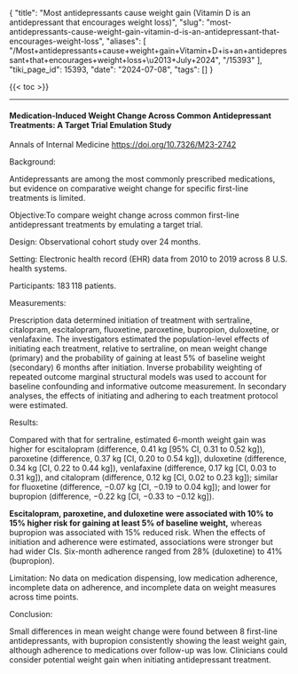 {
    "title": "Most antidepressants cause weight gain (Vitamin D is an antidepressant that encourages weight loss)",
    "slug": "most-antidepressants-cause-weight-gain-vitamin-d-is-an-antidepressant-that-encourages-weight-loss",
    "aliases": [
        "/Most+antidepressants+cause+weight+gain+Vitamin+D+is+an+antidepressant+that+encourages+weight+loss+\u2013+July+2024",
        "/15393"
    ],
    "tiki_page_id": 15393,
    "date": "2024-07-08",
    "tags": []
}


{{< toc >}}

---

#### Medication-Induced Weight Change Across Common Antidepressant Treatments: A Target Trial Emulation Study

Annals of Internal Medicine https://doi.org/10.7326/M23-2742

Background:

Antidepressants are among the most commonly prescribed medications, but evidence on comparative weight change for specific first-line treatments is limited.

Objective:To compare weight change across common first-line antidepressant treatments by emulating a target trial.

Design: Observational cohort study over 24 months.

Setting: Electronic health record (EHR) data from 2010 to 2019 across 8 U.S. health systems.

Participants: 183 118 patients.

Measurements:

Prescription data determined initiation of treatment with sertraline, citalopram, escitalopram, fluoxetine, paroxetine, bupropion, duloxetine, or venlafaxine. The investigators estimated the population-level effects of initiating each treatment, relative to sertraline, on mean weight change (primary) and the probability of gaining at least 5% of baseline weight (secondary) 6 months after initiation. Inverse probability weighting of repeated outcome marginal structural models was used to account for baseline confounding and informative outcome measurement. In secondary analyses, the effects of initiating and adhering to each treatment protocol were estimated.

Results:

Compared with that for sertraline, estimated 6-month weight gain was higher for escitalopram (difference, 0.41 kg <span>[95% CI, 0.31 to 0.52 kg]</span>), paroxetine (difference, 0.37 kg <span>[CI, 0.20 to 0.54 kg]</span>), duloxetine (difference, 0.34 kg <span>[CI, 0.22 to 0.44 kg]</span>), venlafaxine (difference, 0.17 kg <span>[CI, 0.03 to 0.31 kg]</span>), and citalopram (difference, 0.12 kg <span>[CI, 0.02 to 0.23 kg]</span>); similar for fluoxetine (difference, −0.07 kg <span>[CI, −0.19 to 0.04 kg]</span>); and lower for bupropion (difference, −0.22 kg <span>[CI, −0.33 to −0.12 kg]</span>).

 **Escitalopram, paroxetine, and duloxetine were associated with 10% to 15% higher risk for gaining at least 5% of baseline weight,** whereas bupropion was associated with 15% reduced risk. When the effects of initiation and adherence were estimated, associations were stronger but had wider CIs. Six-month adherence ranged from 28% (duloxetine) to 41% (bupropion).

Limitation: No data on medication dispensing, low medication adherence, incomplete data on adherence, and incomplete data on weight measures across time points.

Conclusion:

Small differences in mean weight change were found between 8 first-line antidepressants, with bupropion consistently showing the least weight gain, although adherence to medications over follow-up was low. Clinicians could consider potential weight gain when initiating antidepressant treatment.